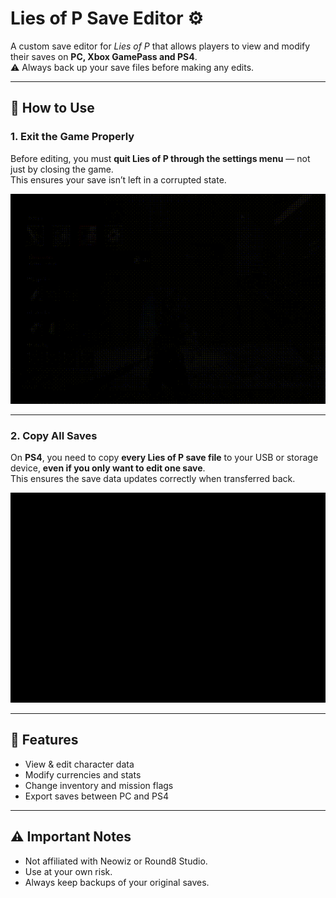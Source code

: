 # Lies of P Save Editor ⚙️

A custom save editor for *Lies of P* that allows players to view and modify their saves on **PC, Xbox GamePass and PS4**.  
⚠️ Always back up your save files before making any edits.

---

## 📖 How to Use

### 1. Exit the Game Properly
Before editing, you must **quit Lies of P through the settings menu** — not just by closing the game.  
This ensures your save isn’t left in a corrupted state.

![Settings Quit Demo](./settingsquit.gif)

---

### 2. Copy All Saves
On **PS4**, you need to copy **every Lies of P save file** to your USB or storage device, **even if you only want to edit one save**.  
This ensures the save data updates correctly when transferred back.

![PS4 Save Copy Demo](./ps4savecopy.gif)

---

## 🚀 Features
- View & edit character data  
- Modify currencies and stats  
- Change inventory and mission flags  
- Export saves between PC and PS4  

---

## ⚠️ Important Notes
- Not affiliated with Neowiz or Round8 Studio.  
- Use at your own risk.  
- Always keep backups of your original saves.  
